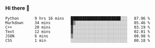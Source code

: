 ### Hi there 👋

<!--START_SECTION:waka-->

```text
Python       9 hrs 16 mins   ██████████████████████░░░   87.96 %
Markdown     34 mins         █▒░░░░░░░░░░░░░░░░░░░░░░░   05.46 %
C++          20 mins         ▓░░░░░░░░░░░░░░░░░░░░░░░░   03.19 %
Text         12 mins         ▓░░░░░░░░░░░░░░░░░░░░░░░░   02.01 %
JSON         6 mins          ▒░░░░░░░░░░░░░░░░░░░░░░░░   00.98 %
CSS          1 min           ░░░░░░░░░░░░░░░░░░░░░░░░░   00.18 %
```

<!--END_SECTION:waka-->
